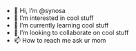 - 👋 Hi, I’m @synosa
- 👀 I’m interested in cool stuff
- 🌱 I’m currently learning cool stuff
- 💞️ I’m looking to collaborate on cool stuff
- 📫 How to reach me ask ur mom

<!---
synosa/synosa is a ✨ special ✨ repository because its `README.md` (this file) appears on your GitHub profile.
You can click the Preview link to take a look at your changes.
--->

